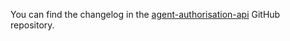 You can find the changelog in the [agent-authorisation-api](https://github.com/hmrc/agent-authorisation-api/blob/main/CHANGE_LOG.md) GitHub repository.